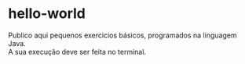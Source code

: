 # hello-world
Publico aqui pequenos exercicios básicos, programados na linguagem Java.<br />
A sua execução deve ser feita no terminal.
